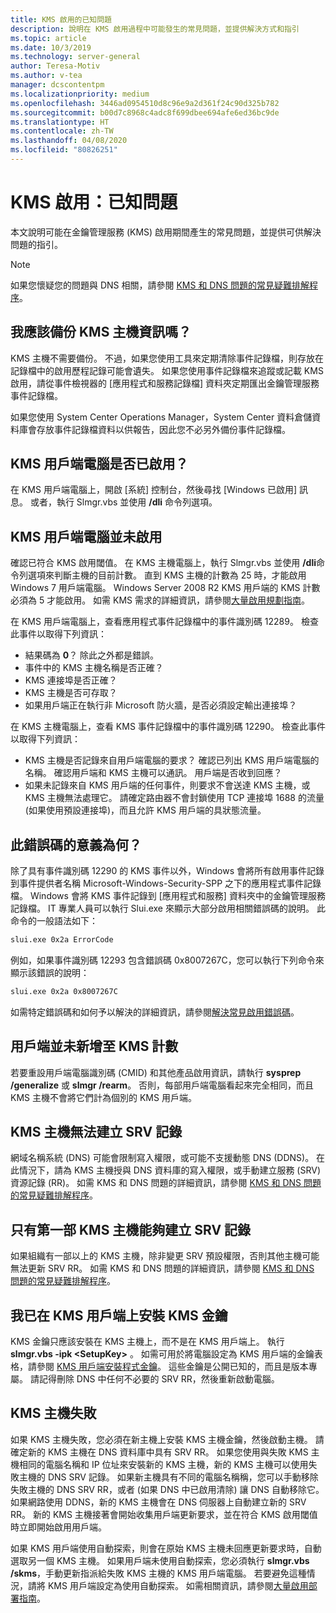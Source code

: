 ```yaml
---
title: KMS 啟用的已知問題
description: 說明在 KMS 啟用過程中可能發生的常見問題，並提供解決方式和指引
ms.topic: article
ms.date: 10/3/2019
ms.technology: server-general
author: Teresa-Motiv
ms.author: v-tea
manager: dcscontentpm
ms.localizationpriority: medium
ms.openlocfilehash: 3446ad0954510d8c96e9a2d361f24c90d325b782
ms.sourcegitcommit: b00d7c8968c4adc8f699dbee694afe6ed36bc9de
ms.translationtype: HT
ms.contentlocale: zh-TW
ms.lasthandoff: 04/08/2020
ms.locfileid: "80826251"
---
```

# <a name="kms-activation-known-issues"></a>KMS 啟用：已知問題

本文說明可能在金鑰管理服務 (KMS) 啟用期間產生的常見問題，並提供可供解決問題的指引。

> [!NOTE]
> 如果您懷疑您的問題與 DNS 相關，請參閱 [KMS 和 DNS 問題的常見疑難排解程序](common-troubleshooting-procedures-kms-dns.md)。

## <a name="should-i-back-up-kms-host-information"></a>我應該備份 KMS 主機資訊嗎？

KMS 主機不需要備份。 不過，如果您使用工具來定期清除事件記錄檔，則存放在記錄檔中的啟用歷程記錄可能會遺失。 如果您使用事件記錄檔來追蹤或記載 KMS 啟用，請從事件檢視器的 [應用程式和服務記錄檔] 資料夾定期匯出金鑰管理服務事件記錄檔。

如果您使用 System Center Operations Manager，System Center 資料倉儲資料庫會存放事件記錄檔資料以供報告，因此您不必另外備份事件記錄檔。

## <a name="is-the-kms-client-computer-activated"></a>KMS 用戶端電腦是否已啟用？

在 KMS 用戶端電腦上，開啟 [系統]  控制台，然後尋找 [Windows 已啟用]  訊息。 或者，執行 Slmgr.vbs 並使用 **/dli** 命令列選項。

## <a name="the-kms-client-computer-does-not-activate"></a>KMS 用戶端電腦並未啟用

確認已符合 KMS 啟用閾值。 在 KMS 主機電腦上，執行 Slmgr.vbs 並使用 **/dli**命令列選項來判斷主機的目前計數。 直到 KMS 主機的計數為 25 時，才能啟用 Windows 7 用戶端電腦。 Windows Server 2008 R2 KMS 用戶端的 KMS 計數必須為 5 才能啟用。 如需 KMS 需求的詳細資訊，請參閱[大量啟用規劃指南](https://go.microsoft.com/fwlink/?linkid=155926)。 

在 KMS 用戶端電腦上，查看應用程式事件記錄檔中的事件識別碼 12289。 檢查此事件以取得下列資訊：

- 結果碼為 **0**？ 除此之外都是錯誤。
- 事件中的 KMS 主機名稱是否正確？
- KMS 連接埠是否正確？
- KMS 主機是否可存取？
- 如果用戶端正在執行非 Microsoft 防火牆，是否必須設定輸出連接埠？

在 KMS 主機電腦上，查看 KMS 事件記錄檔中的事件識別碼 12290。 檢查此事件以取得下列資訊：

- KMS 主機是否記錄來自用戶端電腦的要求？ 確認已列出 KMS 用戶端電腦的名稱。 確認用戶端和 KMS 主機可以通訊。 用戶端是否收到回應？
- 如果未記錄來自 KMS 用戶端的任何事件，則要求不會送達 KMS 主機，或 KMS 主機無法處理它。 請確定路由器不會封鎖使用 TCP 連接埠 1688 的流量 (如果使用預設連接埠)，而且允許 KMS 用戶端的具狀態流量。

## <a name="what-does-this-error-code-mean"></a>此錯誤碼的意義為何？

除了具有事件識別碼 12290 的 KMS 事件以外，Windows 會將所有啟用事件記錄到事件提供者名稱 Microsoft-Windows-Security-SPP 之下的應用程式事件記錄檔。 Windows 會將 KMS 事件記錄到 [應用程式和服務] 資料夾中的金鑰管理服務記錄檔。 IT 專業人員可以執行 Slui.exe 來顯示大部分啟用相關錯誤碼的說明。 此命令的一般語法如下：

```cmd
slui.exe 0x2a ErrorCode
```

例如，如果事件識別碼 12293 包含錯誤碼 0x8007267C，您可以執行下列命令來顯示該錯誤的說明：

```cmd
slui.exe 0x2a 0x8007267C
```

如需特定錯誤碼和如何予以解決的詳細資訊，請參閱[解決常見啟用錯誤碼](activation-error-codes.md)。

## <a name="clients-are-not-adding-to-the-kms-count"></a>用戶端並未新增至 KMS 計數

若要重設用戶端電腦識別碼 (CMID) 和其他產品啟用資訊，請執行 **sysprep /generalize** 或 **slmgr /rearm**。 否則，每部用戶端電腦看起來完全相同，而且 KMS 主機不會將它們計為個別的 KMS 用戶端。

## <a name="kms-hosts-are-unable-to-create-srv-records"></a>KMS 主機無法建立 SRV 記錄

網域名稱系統 (DNS) 可能會限制寫入權限，或可能不支援動態 DNS (DDNS)。 在此情況下，請為 KMS 主機授與 DNS 資料庫的寫入權限，或手動建立服務 (SRV) 資源記錄 (RR)。 如需 KMS 和 DNS 問題的詳細資訊，請參閱 [KMS 和 DNS 問題的常見疑難排解程序](common-troubleshooting-procedures-kms-dns.md)。

## <a name="only-the-first-kms-host-is-able-to-create-srv-records"></a>只有第一部 KMS 主機能夠建立 SRV 記錄

如果組織有一部以上的 KMS 主機，除非變更 SRV 預設權限，否則其他主機可能無法更新 SRV RR。 如需 KMS 和 DNS 問題的詳細資訊，請參閱 [KMS 和 DNS 問題的常見疑難排解程序](common-troubleshooting-procedures-kms-dns.md)。

## <a name="i-installed-a-kms-key-on-the-kms-client"></a>我已在 KMS 用戶端上安裝 KMS 金鑰

KMS 金鑰只應該安裝在 KMS 主機上，而不是在 KMS 用戶端上。 執行 **slmgr.vbs -ipk &lt;SetupKey&gt;** 。 如需可用於將電腦設定為 KMS 用戶端的金鑰表格，請參閱 [KMS 用戶端安裝程式金鑰](KMSclientkeys.md)。 這些金鑰是公開已知的，而且是版本專屬。 請記得刪除 DNS 中任何不必要的 SRV RR，然後重新啟動電腦。

## <a name="a-kms-host-failed"></a>KMS 主機失敗

如果 KMS 主機失敗，您必須在新主機上安裝 KMS 主機金鑰，然後啟動主機。 請確定新的 KMS 主機在 DNS 資料庫中具有 SRV RR。 如果您使用與失敗 KMS 主機相同的電腦名稱和 IP 位址來安裝新的 KMS 主機，新的 KMS 主機可以使用失敗主機的 DNS SRV 記錄。 如果新主機具有不同的電腦名稱稱，您可以手動移除失敗主機的 DNS SRV RR，或者 (如果 DNS 中已啟用清除) 讓 DNS 自動移除它。 如果網路使用 DDNS，新的 KMS 主機會在 DNS 伺服器上自動建立新的 SRV RR。 新的 KMS 主機接著會開始收集用戶端更新要求，並在符合 KMS 啟用閾值時立即開始啟用用戶端。

如果 KMS 用戶端使用自動探索，則會在原始 KMS 主機未回應更新要求時，自動選取另一個 KMS 主機。 如果用戶端未使用自動探索，您必須執行 **slmgr.vbs /skms**，手動更新指派給失敗 KMS 主機的 KMS 用戶端電腦。 若要避免這種情況，請將 KMS 用戶端設定為使用自動探索。 如需相關資訊，請參閱[大量啟用部署指南](https://go.microsoft.com/fwlink/?linkid=150083)。
